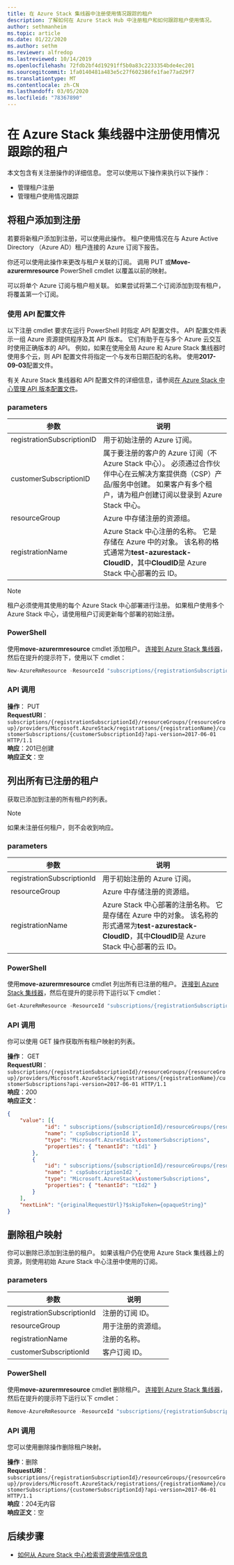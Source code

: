 ```yaml
---
title: 在 Azure Stack 集线器中注册使用情况跟踪的租户
description: 了解如何在 Azure Stack Hub 中注册租户和如何跟踪租户使用情况。
author: sethmanheim
ms.topic: article
ms.date: 01/22/2020
ms.author: sethm
ms.reviewer: alfredop
ms.lastreviewed: 10/14/2019
ms.openlocfilehash: 72fdb2bf4d19291ff5b0a83c2233354bde4ec201
ms.sourcegitcommit: 1fa0140481a483e5c27f602386fe1fae77ad29f7
ms.translationtype: MT
ms.contentlocale: zh-CN
ms.lasthandoff: 03/05/2020
ms.locfileid: "78367890"
---
```

# <a name="register-tenants-for-usage-tracking-in-azure-stack-hub"></a>在 Azure Stack 集线器中注册使用情况跟踪的租户

本文包含有关注册操作的详细信息。 您可以使用以下操作来执行以下操作：

- 管理租户注册
- 管理租户使用情况跟踪

## <a name="add-tenant-to-registration"></a>将租户添加到注册

若要将新租户添加到注册，可以使用此操作。 租户使用情况在与 Azure Active Directory （Azure AD）租户连接的 Azure 订阅下报告。

你还可以使用此操作来更改与租户关联的订阅。 调用 PUT 或**Move-azurermresource** PowerShell cmdlet 以覆盖以前的映射。

可以将单个 Azure 订阅与租户相关联。 如果尝试将第二个订阅添加到现有租户，将覆盖第一个订阅。

### <a name="use-api-profiles"></a>使用 API 配置文件

以下注册 cmdlet 要求在运行 PowerShell 时指定 API 配置文件。 API 配置文件表示一组 Azure 资源提供程序及其 API 版本。 它们有助于在与多个 Azure 云交互时使用正确版本的 API。 例如，如果在使用全局 Azure 和 Azure Stack 集线器时使用多个云，则 API 配置文件将指定一个与发布日期匹配的名称。 使用**2017-09-03**配置文件。

有关 Azure Stack 集线器和 API 配置文件的详细信息，请参阅[在 Azure Stack 中心管理 API 版本配置文件](../user/azure-stack-version-profiles.md)。

### <a name="parameters"></a>parameters

| 参数                  | 说明 |
|---                         | --- |
| registrationSubscriptionID | 用于初始注册的 Azure 订阅。 |
| customerSubscriptionID     | 属于要注册的客户的 Azure 订阅（不 Azure Stack 中心）。 必须通过合作伙伴中心在云解决方案提供商（CSP）产品/服务中创建。 如果客户有多个租户，请为租户创建订阅以登录到 Azure Stack 中心。 |
| resourceGroup              | Azure 中存储注册的资源组。 |
| registrationName           | Azure Stack 中心注册的名称。 它是存储在 Azure 中的对象。 该名称的格式通常为**test-azurestack-CloudID**，其中**CloudID**是 Azure Stack 中心部署的云 ID。 |

> [!NOTE]  
> 租户必须使用其使用的每个 Azure Stack 中心部署进行注册。 如果租户使用多个 Azure Stack 中心，请使用租户订阅更新每个部署的初始注册。

### <a name="powershell"></a>PowerShell

使用**move-azurermresource** cmdlet 添加租户。 [连接到 Azure Stack 集线器](azure-stack-powershell-configure-admin.md)，然后在提升的提示符下，使用以下 cmdlet：

```powershell  
New-AzureRmResource -ResourceId "subscriptions/{registrationSubscriptionId}/resourceGroups/{resourceGroup}/providers/Microsoft.AzureStack/registrations/{registrationName}/customerSubscriptions/{customerSubscriptionId}" -ApiVersion 2017-06-01
```

### <a name="api-call"></a>API 调用

**操作**： PUT  
**RequestURI**： `subscriptions/{registrationSubscriptionId}/resourceGroups/{resourceGroup}/providers/Microsoft.AzureStack/registrations/{registrationName}/customerSubscriptions/{customerSubscriptionId}?api-version=2017-06-01 HTTP/1.1`  
**响应**：201已创建  
**响应正文**：空  

## <a name="list-all-registered-tenants"></a>列出所有已注册的租户

获取已添加到注册的所有租户的列表。

 > [!NOTE]  
 > 如果未注册任何租户，则不会收到响应。

### <a name="parameters"></a>parameters

| 参数                  | 说明          |
|---                         | ---                  |
| registrationSubscriptionId | 用于初始注册的 Azure 订阅。   |
| resourceGroup              | Azure 中存储注册的资源组。    |
| registrationName           | Azure Stack 中心部署的注册名称。 它是存储在 Azure 中的对象。 该名称的形式通常为**test-azurestack-CloudID**，其中**CloudID**是 Azure Stack 中心部署的云 ID。   |

### <a name="powershell"></a>PowerShell

使用**move-azurermresource** cmdlet 列出所有已注册的租户。 [连接到 Azure Stack 集线器](azure-stack-powershell-configure-admin.md)，然后在提升的提示符下运行以下 cmdlet：

```powershell
Get-AzureRmResource -ResourceId "subscriptions/{registrationSubscriptionId}/resourceGroups/{resourceGroup}/providers/Microsoft.AzureStack/registrations/{registrationName}/customerSubscriptions" -ApiVersion 2017-06-01
```

### <a name="api-call"></a>API 调用

你可以使用 GET 操作获取所有租户映射的列表。

**操作**： GET  
**RequestURI**： `subscriptions/{registrationSubscriptionId}/resourceGroups/{resourceGroup}/providers/Microsoft.AzureStack/registrations/{registrationName}/customerSubscriptions?api-version=2017-06-01 HTTP/1.1`  
**响应**：200  
**响应正文**：

```json
{
    "value": [{
            "id": " subscriptions/{subscriptionId}/resourceGroups/{resourceGroup}/providers/Microsoft.AzureStack/registrations/{registrationName}/customerSubscriptions/{ cspSubscriptionId 1}",
            "name": " cspSubscriptionId 1",
            "type": "Microsoft.AzureStack\customerSubscriptions",
            "properties": { "tenantId": "tId1" }
        },
        {
            "id": " subscriptions/{subscriptionId}/resourceGroups/{resourceGroup}/providers/Microsoft.AzureStack/registrations/{registrationName}/customerSubscriptions/{ cspSubscriptionId 2}",
            "name": " cspSubscriptionId2 ",
            "type": "Microsoft.AzureStack\customerSubscriptions",
            "properties": { "tenantId": "tId2" }
        }
    ],
    "nextLink": "{originalRequestUrl}?$skipToken={opaqueString}"
}
```

## <a name="remove-a-tenant-mapping"></a>删除租户映射

你可以删除已添加到注册的租户。 如果该租户仍在使用 Azure Stack 集线器上的资源，则使用初始 Azure Stack 中心注册中使用的订阅。

### <a name="parameters"></a>parameters

| 参数                  | 说明          |
|---                         | ---                  |
| registrationSubscriptionId | 注册的订阅 ID。   |
| resourceGroup              | 用于注册的资源组。   |
| registrationName           | 注册的名称。  |
| customerSubscriptionId     | 客户订阅 ID。  |

### <a name="powershell"></a>PowerShell

使用**move-azurermresource** cmdlet 删除租户。 [连接到 Azure Stack 集线器](azure-stack-powershell-configure-admin.md)，然后在提升的提示符下运行以下 cmdlet：

```powershell
Remove-AzureRmResource -ResourceId "subscriptions/{registrationSubscriptionId}/resourceGroups/{resourceGroup}/providers/Microsoft.AzureStack/registrations/{registrationName}/customerSubscriptions/{customerSubscriptionId}" -ApiVersion 2017-06-01
```

### <a name="api-call"></a>API 调用

您可以使用删除操作删除租户映射。

**操作**：删除  
**RequestURI**： `subscriptions/{registrationSubscriptionId}/resourceGroups/{resourceGroup}/providers/Microsoft.AzureStack/registrations/{registrationName}/customerSubscriptions/{customerSubscriptionId}?api-version=2017-06-01 HTTP/1.1`  
**响应**：204无内容  
**响应正文**：空

## <a name="next-steps"></a>后续步骤

- [如何从 Azure Stack 中心检索资源使用情况信息](azure-stack-billing-and-chargeback.md)
